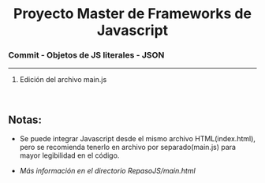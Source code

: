 

<h1 align="center">Proyecto Master de Frameworks de Javascript</h1>
<h3><b>Commit -</b> <strong>Objetos de JS literales - JSON</strong></h3>
<hr>
<ol>
  <li>Edición del archivo main.js</li>
</ol>

<br>

<h2>Notas:</h2>
<ul>
  <li>
    Se puede integrar Javascript desde el mismo archivo HTML(index.html), pero se recomienda tenerlo en archivo 
    por separado(main.js) para mayor legibilidad en el código.
  </li>
</ul>

<ul>
  <li><em>Más información en el directorio RepasoJS/main.html</em></li>
</ul>


